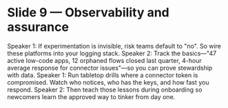 # Slide 9 — Observability and assurance

Speaker 1: If experimentation is invisible, risk teams default to "no". So wire these platforms into your logging stack.
Speaker 2: Track the basics—"47 active low-code apps, 12 orphaned flows closed last quarter, 4-hour average response for connector issues"—so you can prove stewardship with data.
Speaker 1: Run tabletop drills where a connector token is compromised. Watch who notices, who has the keys, and how fast you respond.
Speaker 2: Then teach those lessons during onboarding so newcomers learn the approved way to tinker from day one.
